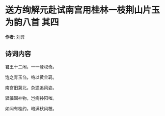 # 送方绚解元赴试南宫用桂林一枝荆山片玉为韵八首  其四

**作者**: 刘弇

## 诗词内容

君王十二闲，一一登权奇。

饱之青玉刍，络以黄金羁。

南宫旧冀北，杂遝追风姿。

骕骦固神物，岂病孙阳嗤。

如闻有桂约，暗满秋风枝。

